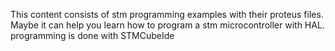 This content consists of stm programming examples with their proteus files. Maybe it can help you learn how to program a stm microcontroller with HAL.
programming is done with STMCubeIde
